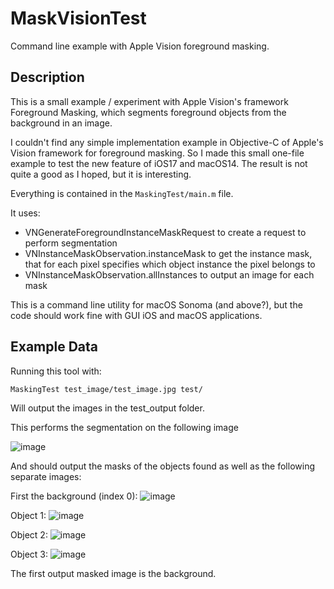 # MaskVisionTest

Command line example with Apple Vision foreground masking.

## Description

This is a small example / experiment with Apple Vision's framework Foreground Masking, which segments foreground objects from the background in an image.

I couldn't find any simple implementation example in Objective-C of Apple's Vision framework for foreground masking. So I made this small one-file example to test the new feature of iOS17 and macOS14.
The result is not quite a good as I hoped, but it is interesting. 

Everything is contained in the `MaskingTest/main.m` file.

It uses:

* VNGenerateForegroundInstanceMaskRequest to create a request to perform segmentation
* VNInstanceMaskObservation.instanceMask to get the instance mask, that for each pixel specifies which object instance the pixel belongs to
* VNInstanceMaskObservation.allInstances to output an image for each mask

This is a command line utility for macOS Sonoma (and above?), but the code should work fine with GUI iOS and macOS applications.

## Example Data

Running this tool with: 

    MaskingTest test_image/test_image.jpg test/
    
Will output the images in the test_output folder.

This performs the segmentation on the following image

![image](test_image/test_image.jpg)

And should output the masks of the objects found as well as the following separate images:

First the background (index 0):
![image](test_output/masked_image_0.png)

Object 1:
![image](test_output/masked_image_1.png)

Object 2:
![image](test_output/masked_image_2.png)

Object 3:
![image](test_output/masked_image_3.png)

The first output masked image is the background.